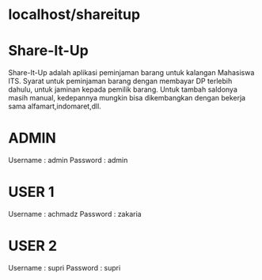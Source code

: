 # localhost/shareitup
# Share-It-Up
Share-It-Up adalah aplikasi peminjaman barang untuk kalangan Mahasiswa ITS. 
 Syarat untuk peminjaman barang dengan membayar DP terlebih dahulu, untuk jaminan kepada pemilik barang.
 Untuk tambah saldonya masih manual, kedepannya mungkin bisa dikembangkan dengan bekerja sama alfamart,indomaret,dll.

# ADMIN
Username : admin
Password : admin

# USER 1
Username : achmadz 
Password : zakaria

# USER 2
Username : supri
Password : supri
